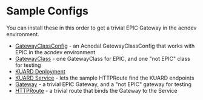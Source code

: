 Sample Configs
==============

You can install these in this order to get a trivial EPIC Gateway in the acndev environment.

* [GatewayClassConfig](puregw_v1_gatewayclassconfig.yaml) - an Acnodal GatewayClassConfig that works with EPIC in the acndev environment
* [GatewayClass](gateway_v1a2_gatewayclass.yaml) - one GatewayClass for EPIC, and one "not EPIC" class for testing
* [KUARD Deployment](apps_v1_deployment.yaml)
* [KUARD Service](core_v1_service.yaml) - lets the sample HTTPRoute find the KUARD endpoints
* [Gateway](gateway_v1a2_gateway.yaml) - a trivial EPIC Gateway, and a "not EPIC" gateway for testing
* [HTTPRoute](gateway_v1a2_httproute.yaml) - a trivial route that binds the Gateway to the Service
